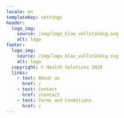 ```yaml
---
locale: en
templateKey: settings
header:
  logo_img:
    source: /img/logo_blau_vollständig.svg
    alt: logo
footer:
  logo_img:
    source: /img/logo_blau_vollständig.svg
    alt: logo
  copyright: © Health Solutions 2020
  links:
    - text: About us
      href: /
    - text: Contact
      href: /contact
    - text: Terms and Conditions
      href: /
---
```

